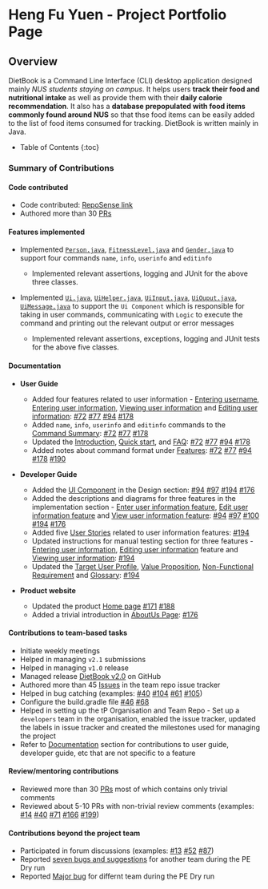 # Heng Fu Yuen - Project Portfolio Page

## Overview
DietBook is a Command Line Interface (CLI) desktop application designed mainly _NUS students staying on campus_. It helps users **track their food and nutritional intake** as well as provide them with their **daily calorie recommendation**. It also has a **database prepopulated with food items commonly found around NUS** so that thse food items can be easily added to the list of food items consumed for tracking. DietBook is written mainly in Java.

* Table of Contents
{:toc} 

### Summary of Contributions

#### Code contributed

* Code contributed: [RepoSense link](https://nus-cs2113-ay2021s1.github.io/tp-dashboard/#breakdown=true&search=hengfuyuen&sort=groupTitle&sortWithin=title&since=2020-09-27&timeframe=commit&mergegroup=&groupSelect=groupByRepos&checkedFileTypes=docs~functional-code~test-code~other)
* Authored more than 30 [PRs](https://github.com/AY2021S1-CS2113-T14-4/tp/pulls?q=is%3Apr+author%3AHengFuYuen+)

#### Features implemented

* Implemented [`Person.java`](https://github.com/AY2021S1-CS2113-T14-4/tp/blob/master/src/main/java/seedu/dietbook/person/Person.java), [`FitnessLevel.java`](https://github.com/AY2021S1-CS2113-T14-4/tp/blob/master/src/main/java/seedu/dietbook/person/FitnessLevel.java) and [`Gender.java`](https://github.com/AY2021S1-CS2113-T14-4/tp/blob/master/src/main/java/seedu/dietbook/person/Gender.java) to support four commands `name`, `info`, `userinfo` and `editinfo`
    * Implemented relevant assertions, logging and JUnit for the above three classes.

* Implemented [`Ui.java`](https://github.com/AY2021S1-CS2113-T14-4/tp/blob/master/src/main/java/seedu/dietbook/ui/Ui.java), [`UiHelper.java`](https://github.com/AY2021S1-CS2113-T14-4/tp/blob/master/src/main/java/seedu/dietbook/ui/UiHelper.java), [`UiInput.java`](https://github.com/AY2021S1-CS2113-T14-4/tp/blob/master/src/main/java/seedu/dietbook/ui/UiInput.java), [`UiOuput.java`](https://github.com/AY2021S1-CS2113-T14-4/tp/blob/master/src/main/java/seedu/dietbook/ui/UiOutput.java), [`UiMessage.java`](https://github.com/AY2021S1-CS2113-T14-4/tp/blob/master/src/main/java/seedu/dietbook/ui/UiMessage.java) to support the `Ui Component` which is responsible for taking in user commands, communicating with `Logic` to execute the command and printing out the relevant output or error messages
    * Implemented relevant assertions, exceptions, logging and JUnit tests for the above five classes. 

#### Documentation

* **User Guide**<br/>
    * Added four features related to user information - [Entering username](https://ay2021s1-cs2113-t14-4.github.io/tp/UserGuide.html#entering-username-name), [Entering user information](https://ay2021s1-cs2113-t14-4.github.io/tp/UserGuide.html#entering-user-information-info), [Viewing user information](https://ay2021s1-cs2113-t14-4.github.io/tp/UserGuide.html#viewing-user-information-userinfo) and [Editing user information](https://ay2021s1-cs2113-t14-4.github.io/tp/UserGuide.html#editing-user-information-editinfo): [#72](https://github.com/AY2021S1-CS2113-T14-4/tp/pull/72/files) [#77](https://github.com/AY2021S1-CS2113-T14-4/tp/pull/77/files) [#94](https://github.com/AY2021S1-CS2113-T14-4/tp/pull/94/files) [#178](https://github.com/AY2021S1-CS2113-T14-4/tp/pull/178/files)
    * Added `name`, `info`, `userinfo` and `editinfo` commands to the [Command Summary](https://ay2021s1-cs2113-t14-4.github.io/tp/UserGuide.html#command-summary): [#72](https://github.com/AY2021S1-CS2113-T14-4/tp/pull/72/files) [#77](https://github.com/AY2021S1-CS2113-T14-4/tp/pull/77/files) [#178](https://github.com/AY2021S1-CS2113-T14-4/tp/pull/178/files)
    * Updated the [Introduction](https://ay2021s1-cs2113-t14-4.github.io/tp/UserGuide.html#introduction), [Quick start](https://ay2021s1-cs2113-t14-4.github.io/tp/UserGuide.html#quick-start), and [FAQ](https://ay2021s1-cs2113-t14-4.github.io/tp/UserGuide.html#faq): [#72](https://github.com/AY2021S1-CS2113-T14-4/tp/pull/72/files) [#77](https://github.com/AY2021S1-CS2113-T14-4/tp/pull/77/files) [#94](https://github.com/AY2021S1-CS2113-T14-4/tp/pull/94/files) [#178](https://github.com/AY2021S1-CS2113-T14-4/tp/pull/178/files)
    * Added notes about command format under [Features](https://ay2021s1-cs2113-t14-4.github.io/tp/UserGuide.html#features): [#72](https://github.com/AY2021S1-CS2113-T14-4/tp/pull/72/files) [#77](https://github.com/AY2021S1-CS2113-T14-4/tp/pull/77/files) [#94](https://github.com/AY2021S1-CS2113-T14-4/tp/pull/94/files) [#178](https://github.com/AY2021S1-CS2113-T14-4/tp/pull/178/files) [#190](https://github.com/AY2021S1-CS2113-T14-4/tp/pull/190/files)

* **Developer Guide**
    * Added the [UI Component](https://ay2021s1-cs2113-t14-4.github.io/tp/DeveloperGuide.html#ui-component) in the Design section: [#94](https://github.com/AY2021S1-CS2113-T14-4/tp/pull/94/files) [#97](https://github.com/AY2021S1-CS2113-T14-4/tp/pull/97/files) [#194](https://github.com/AY2021S1-CS2113-T14-4/tp/pull/194) [#176](https://github.com/AY2021S1-CS2113-T14-4/tp/pull/176)
    * Added the descriptions and diagrams for three features in the implementation section - [Enter user information feature](https://ay2021s1-cs2113-t14-4.github.io/tp/DeveloperGuide.html#enter-user-information-feature), [Edit user information feature](https://ay2021s1-cs2113-t14-4.github.io/tp/DeveloperGuide.html#edit-user-information-feature) and [View user information feature](https://ay2021s1-cs2113-t14-4.github.io/tp/DeveloperGuide.html#view-user-information-feature): [#94](https://github.com/AY2021S1-CS2113-T14-4/tp/pull/94/files) [#97](https://github.com/AY2021S1-CS2113-T14-4/tp/pull/97/files) [#100](https://github.com/AY2021S1-CS2113-T14-4/tp/pull/100/files) [#194](https://github.com/AY2021S1-CS2113-T14-4/tp/pull/194) [#176](https://github.com/AY2021S1-CS2113-T14-4/tp/pull/176)
    * Added five [User Stories](https://ay2021s1-cs2113-t14-4.github.io/tp/DeveloperGuide.html#user-stories) related to user information features: [#194](https://github.com/AY2021S1-CS2113-T14-4/tp/pull/194)
    * Updated instructions for manual testing section for three features - [Entering user information](https://ay2021s1-cs2113-t14-4.github.io/tp/DeveloperGuide.html#entering-user-information), [Editing user information](https://ay2021s1-cs2113-t14-4.github.io/tp/DeveloperGuide.html#editing-user-information) feature and [Viewing user information](https://ay2021s1-cs2113-t14-4.github.io/tp/DeveloperGuide.html#viewing-user-information): [#194](https://github.com/AY2021S1-CS2113-T14-4/tp/pull/194)
    * Updated the [Target User Profile](https://ay2021s1-cs2113-t14-4.github.io/tp/DeveloperGuide.html#target-user-profile), [Value Proposition](https://ay2021s1-cs2113-t14-4.github.io/tp/DeveloperGuide.html#value-proposition), [Non-Functional Requirement](https://ay2021s1-cs2113-t14-4.github.io/tp/DeveloperGuide.html#non-functional-requirements) and [Glossary](https://ay2021s1-cs2113-t14-4.github.io/tp/DeveloperGuide.html#glossary): [#194](https://github.com/AY2021S1-CS2113-T14-4/tp/pull/194)

* **Product website**
    * Updated the product [Home page](https://ay2021s1-cs2113-t14-4.github.io/tp/) [#171](https://github.com/AY2021S1-CS2113-T14-4/tp/pull/171) [#188](https://github.com/AY2021S1-CS2113-T14-4/tp/pull/188/files)
    * Added a trivial introduction in [AboutUs Page](https://ay2021s1-cs2113-t14-4.github.io/tp/AboutUs.html): [#176](https://github.com/AY2021S1-CS2113-T14-4/tp/pull/176)

#### Contributions to team-based tasks

* Initiate weekly meetings
* Helped in managing `v2.1` submissions
* Helped in managing `v1.0` release
* Managed release [DietBook v2.0](https://github.com/AY2021S1-CS2113-T14-4/tp/releases/tag/v2.0.2) on GitHub
* Authored more than 45 [Issues](https://github.com/AY2021S1-CS2113-T14-4/tp/issues/created_by/HengFuYuen) in the team repo issue tracker
* Helped in bug catching (examples: [#40](https://github.com/AY2021S1-CS2113-T14-4/tp/pull/40) [#104](https://github.com/AY2021S1-CS2113-T14-4/tp/pull/104) [#61](https://github.com/AY2021S1-CS2113-T14-4/tp/pull/61) [#105](https://github.com/AY2021S1-CS2113-T14-4/tp/pull/105))
* Configure the build.gradle file [#46](https://github.com/AY2021S1-CS2113-T14-4/tp/pull/46/files) [#68](https://github.com/AY2021S1-CS2113-T14-4/tp/pull/68)
* Helped in setting up the tP Organisation and Team Repo - Set up a `developers` team in the organisation, enabled the issue tracker, updated the labels in issue tracker and created the milestones used for managing the project
* Refer to [Documentation](#documentation) section for contributions to user guide, developer guide, etc that are not specific to a feature

#### Review/mentoring contributions

* Reviewed more than 30 [PRs](https://github.com/AY2021S1-CS2113-T14-4/tp/pulls?q=is%3Apr+is%3Aopen+reviewed-by%3A%40me+) most of which contains only trivial comments
* Reviewed about 5-10 PRs with non-trivial review comments (examples: [#14](https://github.com/AY2021S1-CS2113-T14-4/tp/pull/14) [#40](https://github.com/AY2021S1-CS2113-T14-4/tp/pull/40) [#71](https://github.com/AY2021S1-CS2113-T14-4/tp/pull/71) [#166](https://github.com/AY2021S1-CS2113-T14-4/tp/pull/166) [#199](https://github.com/AY2021S1-CS2113-T14-4/tp/pull/191))

#### Contributions beyond the project team

* Participated in forum discussions (examples: [#13](https://github.com/nus-cs2113-AY2021S1/forum/issues/13) [#52](https://github.com/nus-cs2113-AY2021S1/forum/issues/52) [#87](https://github.com/nus-cs2113-AY2021S1/forum/issues/87))
* Reported [seven bugs and suggestions](https://github.com/AY2021S1-CS2113T-W11-4/tp/issues?q=is%3Aissue+HengFuYuen) for another team during the PE Dry run
* Reported [Major bug](https://github.com/AY2021S1-CS2113-T16-4/tp/issues/61) for differnt team during the PE Dry run
